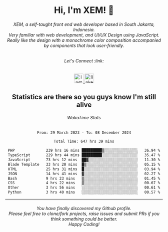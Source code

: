<h1 align="center">Hi, I'm XEM! <span class="wave">👋</span></h1>

<h6 align="center">XEM, a self-taught front end web developer based in South Jakarta, Indonesia.<br>Very familiar with web development, and UI/UX Design using JavaScript.<br>Really like the design with a monochrome color composition accompanied by components that look user-friendly.</h6>

<div align="center">
  <h6>
    <i>Let's Connect :link:</i>
  </h6>
  <a href="https://instagram.com/ensayiti" target="_blank">
    <img src="https://img.shields.io/static/v1?message=Instagram&logo=instagram&label=&color=E4405F&logoColor=white&labelColor=&style=for-the-badge" height="30" alt="instagram logo"  />
  </a>
  <a href="https://www.linkedin.com/in/samuel-andika-94616625b/" target="_blank">
    <img src="https://img.shields.io/static/v1?message=LinkedIn&logo=linkedin&label=&color=0077B5&logoColor=white&labelColor=&style=for-the-badge" height="30" alt="linkedin logo"  />
  </a>
</div>

<h2 align="center">Statistics are there so you guys know I'm still alive</h1>

<div align="center">
  
  <h6>WakaTime Stats</h6>
  <!--START_SECTION:waka-->

```txt
From: 29 March 2023 - To: 08 December 2024

Total Time: 647 hrs 39 mins

PHP              239 hrs 16 mins █████████▒░░░░░░░░░░░░░░░   36.94 %
TypeScript       229 hrs 44 mins █████████░░░░░░░░░░░░░░░░   35.47 %
JavaScript       73 hrs 12 mins  ██▓░░░░░░░░░░░░░░░░░░░░░░   11.30 %
Blade Template   33 hrs 20 mins  █▒░░░░░░░░░░░░░░░░░░░░░░░   05.15 %
HTML             25 hrs 31 mins  █░░░░░░░░░░░░░░░░░░░░░░░░   03.94 %
JSON             14 hrs 41 mins  ▓░░░░░░░░░░░░░░░░░░░░░░░░   02.27 %
Bash             9 hrs 23 mins   ▒░░░░░░░░░░░░░░░░░░░░░░░░   01.45 %
CSS              4 hrs 22 mins   ▒░░░░░░░░░░░░░░░░░░░░░░░░   00.67 %
Other            3 hrs 56 mins   ░░░░░░░░░░░░░░░░░░░░░░░░░   00.61 %
Python           3 hrs 40 mins   ░░░░░░░░░░░░░░░░░░░░░░░░░   00.57 %
```

<!--END_SECTION:waka-->
</div>

---

<h6 align="center">
  You have finally discovered my Github profile.
  <br>
  Please feel free to clone/fork projects, raise issues and submit PRs if you think something could be better.
  <br>
  <i>Happy Coding!</i>
</h6>
